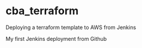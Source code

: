 # cba_terraform

Deploying a terraform template to AWS from Jenkins

My first Jenkins deployment from Github
